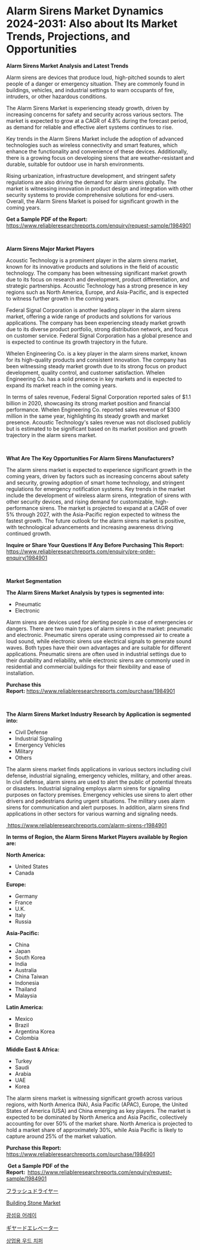 <p><h1>Alarm Sirens Market Dynamics 2024-2031: Also about Its Market Trends, Projections, and Opportunities</h1></p><p><strong>Alarm Sirens Market Analysis and Latest Trends</strong></p>
<p><p>Alarm sirens are devices that produce loud, high-pitched sounds to alert people of a danger or emergency situation. They are commonly found in buildings, vehicles, and industrial settings to warn occupants of fire, intruders, or other hazardous conditions.</p><p>The Alarm Sirens Market is experiencing steady growth, driven by increasing concerns for safety and security across various sectors. The market is expected to grow at a CAGR of 4.8% during the forecast period, as demand for reliable and effective alert systems continues to rise.</p><p>Key trends in the Alarm Sirens Market include the adoption of advanced technologies such as wireless connectivity and smart features, which enhance the functionality and convenience of these devices. Additionally, there is a growing focus on developing sirens that are weather-resistant and durable, suitable for outdoor use in harsh environments.</p><p>Rising urbanization, infrastructure development, and stringent safety regulations are also driving the demand for alarm sirens globally. The market is witnessing innovation in product design and integration with other security systems to provide comprehensive solutions for end-users. Overall, the Alarm Sirens Market is poised for significant growth in the coming years.</p></p>
<p><strong>Get a Sample PDF of the Report:&nbsp;</strong> <a href="https://www.reliableresearchreports.com/enquiry/request-sample/1984901">https://www.reliableresearchreports.com/enquiry/request-sample/1984901</a></p>
<p>&nbsp;</p>
<p><strong>Alarm Sirens Major Market Players</strong></p>
<p><p>Acoustic Technology is a prominent player in the alarm sirens market, known for its innovative products and solutions in the field of acoustic technology. The company has been witnessing significant market growth due to its focus on research and development, product differentiation, and strategic partnerships. Acoustic Technology has a strong presence in key regions such as North America, Europe, and Asia-Pacific, and is expected to witness further growth in the coming years.</p><p>Federal Signal Corporation is another leading player in the alarm sirens market, offering a wide range of products and solutions for various applications. The company has been experiencing steady market growth due to its diverse product portfolio, strong distribution network, and focus on customer service. Federal Signal Corporation has a global presence and is expected to continue its growth trajectory in the future.</p><p>Whelen Engineering Co. is a key player in the alarm sirens market, known for its high-quality products and consistent innovation. The company has been witnessing steady market growth due to its strong focus on product development, quality control, and customer satisfaction. Whelen Engineering Co. has a solid presence in key markets and is expected to expand its market reach in the coming years.</p><p>In terms of sales revenue, Federal Signal Corporation reported sales of $1.1 billion in 2020, showcasing its strong market position and financial performance. Whelen Engineering Co. reported sales revenue of $300 million in the same year, highlighting its steady growth and market presence. Acoustic Technology's sales revenue was not disclosed publicly but is estimated to be significant based on its market position and growth trajectory in the alarm sirens market.</p></p>
<p>&nbsp;</p>
<p><strong>What Are The Key Opportunities For Alarm Sirens Manufacturers?</strong></p>
<p><p>The alarm sirens market is expected to experience significant growth in the coming years, driven by factors such as increasing concerns about safety and security, growing adoption of smart home technology, and stringent regulations for emergency notification systems. Key trends in the market include the development of wireless alarm sirens, integration of sirens with other security devices, and rising demand for customizable, high-performance sirens. The market is projected to expand at a CAGR of over 5% through 2027, with the Asia-Pacific region expected to witness the fastest growth. The future outlook for the alarm sirens market is positive, with technological advancements and increasing awareness driving continued growth.</p></p>
<p><strong>Inquire or Share Your Questions If Any Before Purchasing This Report:</strong> <a href="https://www.reliableresearchreports.com/enquiry/pre-order-enquiry/1984901">https://www.reliableresearchreports.com/enquiry/pre-order-enquiry/1984901</a></p>
<p>&nbsp;</p>
<p><strong>Market Segmentation</strong></p>
<p><strong>The Alarm Sirens Market Analysis by types is segmented into:</strong></p>
<p><ul><li>Pneumatic</li><li>Electronic</li></ul></p>
<p><p>Alarm sirens are devices used for alerting people in case of emergencies or dangers. There are two main types of alarm sirens in the market: pneumatic and electronic. Pneumatic sirens operate using compressed air to create a loud sound, while electronic sirens use electrical signals to generate sound waves. Both types have their own advantages and are suitable for different applications. Pneumatic sirens are often used in industrial settings due to their durability and reliability, while electronic sirens are commonly used in residential and commercial buildings for their flexibility and ease of installation.</p></p>
<p><strong>Purchase this Report:&nbsp;</strong><a href="https://www.reliableresearchreports.com/purchase/1984901">https://www.reliableresearchreports.com/purchase/1984901</a></p>
<p>&nbsp;</p>
<p><strong>The Alarm Sirens Market Industry Research by Application is segmented into:</strong></p>
<p><ul><li>Civil Defense</li><li>Industrial Signaling</li><li>Emergency Vehicles</li><li>Military</li><li>Others</li></ul></p>
<p><p>The alarm sirens market finds applications in various sectors including civil defense, industrial signaling, emergency vehicles, military, and other areas. In civil defense, alarm sirens are used to alert the public of potential threats or disasters. Industrial signaling employs alarm sirens for signaling purposes on factory premises. Emergency vehicles use sirens to alert other drivers and pedestrians during urgent situations. The military uses alarm sirens for communication and alert purposes. In addition, alarm sirens find applications in other sectors for various warning and signaling needs.</p></p>
<p><a href="https://www.reliableresearchreports.com/alarm-sirens-r1984901">&nbsp;https://www.reliableresearchreports.com/alarm-sirens-r1984901</a></p>
<p><strong>In terms of Region, the Alarm Sirens Market Players available by Region are:</strong></p>
<p>
    <p> <strong> North America: </strong>
        <ul>
            <li>United States</li>
            <li>Canada</li>
        </ul>
        </p> 
    <p> <strong> Europe: </strong>
        <ul>
            <li>Germany</li>
            <li>France</li>
            <li>U.K.</li>
            <li>Italy</li>
            <li>Russia</li>
        </ul>
        </p> 
    <p> <strong> Asia-Pacific: </strong>
        <ul>
            <li>China</li>
            <li>Japan</li>
            <li>South Korea</li>
            <li>India</li>
            <li>Australia</li>
            <li>China Taiwan</li>
            <li>Indonesia</li>
            <li>Thailand</li>
            <li>Malaysia</li>
        </ul>
        </p> 
    <p> <strong> Latin America: </strong>
        <ul>
            <li>Mexico</li>
            <li>Brazil</li>
            <li>Argentina Korea</li>
            <li>Colombia</li>
        </ul>
        </p> 
    <p> <strong> Middle East & Africa: </strong>
        <ul>
            <li>Turkey</li>
            <li>Saudi</li>
            <li>Arabia</li>
            <li>UAE</li>
            <li>Korea</li>
        </ul>
    </p>
    </p>
<p><p>The alarm sirens market is witnessing significant growth across various regions, with North America (NA), Asia Pacific (APAC), Europe, the United States of America (USA) and China emerging as key players. The market is expected to be dominated by North America and Asia Pacific, collectively accounting for over 50% of the market share. North America is projected to hold a market share of approximately 30%, while Asia Pacific is likely to capture around 25% of the market valuation.</p></p>
<p><strong>Purchase this Report: </strong><a href="https://www.reliableresearchreports.com/purchase/1984901">https://www.reliableresearchreports.com/purchase/1984901</a></p>
<p>&nbsp;<strong>Get a Sample PDF of the Report:&nbsp;&nbsp;</strong><a href="https://www.reliableresearchreports.com/enquiry/request-sample/1984901">https://www.reliableresearchreports.com/enquiry/request-sample/1984901</a></p>
<p><strong></strong></p>
<p><p><a href="https://github.com/dzy793153605/Market-Research-Report-List-1/blob/main/805132631109.md">フラッシュドライヤー</a></p><p><a href="https://issuu.com/reportprime-2/docs/building-stone-market-size-2030.pptx">Building Stone Market</a></p><p><a href="https://github.com/WilburKihn5676/Market-Research-Report-List-1/blob/main/131747628537.md">광섬유 어레이</a></p><p><a href="https://github.com/EthanMorar2011/Market-Research-Report-List-1/blob/main/950774331110.md">ギヤードエレベーター</a></p><p><a href="https://github.com/vseigx30c9a1j/Market-Research-Report-List-1/blob/main/819616028536.md">상업용 우드 치퍼</a></p></p>